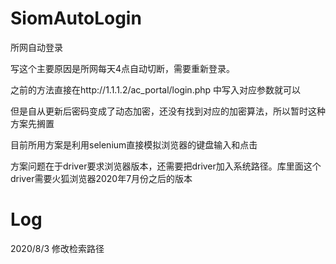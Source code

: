# SiomAutoLogin
所网自动登录

写这个主要原因是所网每天4点自动切断，需要重新登录。

之前的方法直接在http://1.1.1.2/ac_portal/login.php 中写入对应参数就可以

但是自从更新后密码变成了动态加密，还没有找到对应的加密算法，所以暂时这种方案先搁置

目前所用方案是利用selenium直接模拟浏览器的键盘输入和点击

方案问题在于driver要求浏览器版本，还需要把driver加入系统路径。库里面这个driver需要火狐浏览器2020年7月份之后的版本

# Log
2020/8/3 修改检索路径